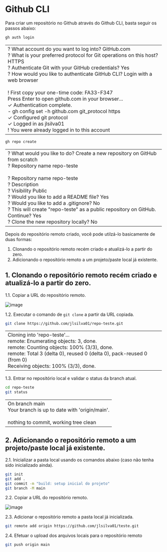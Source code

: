 # Github CLI

Para criar um repositório no Github através do Github CLI, basta seguir os passos abaixo:

```bash
gh auth login
```
<table>
  <tr>
    <td>
? What account do you want to log into? GitHub.com<br>
? What is your preferred protocol for Git operations on this host? HTTPS<br>
? Authenticate Git with your GitHub credentials? Yes<br>
? How would you like to authenticate GitHub CLI? Login with a web browser<br>
<br>
! First copy your one-time code: FA33-F347<br>
Press Enter to open github.com in your browser...<br>
✓ Authentication complete.<br>
- gh config set -h github.com git_protocol https<br>
✓ Configured git protocol<br>
✓ Logged in as jlsilva01<br>
! You were already logged in to this account<br>
    </td>
  </tr>
</table>

```bash
gh repo create
```
<table>
  <tr>
    <td>
? What would you like to do? Create a new repository on GitHub from scratch<br>
? Repository name repo-teste<br>
<br>
? Repository name repo-teste<br>
? Description<br>
? Visibility Public<br>
? Would you like to add a README file? Yes<br>
? Would you like to add a .gitignore? No<br>
? This will create "repo-teste" as a public repository on GitHub. Continue? Yes<br>
? Clone the new repository locally? No<br>
    </td>
  </tr>
</table>

Depois do repositório remoto criado, você pode utilzá-lo basicamente de duas formas:

1. Clonando o repositório remoto recém criado e atualizá-lo a partir do zero.
2. Adicionando o repositório remoto a um projeto/paste local já existente.

## 1. Clonando o repositório remoto recém criado e atualizá-lo a partir do zero.

1.1. Copiar a URL do repositório remoto.

![image](https://github.com/user-attachments/assets/043f27a2-2fc3-4597-88b2-69f71e3a2e6a)

1.2. Executar o comando de `git clone` a partir da URL copiada.

```bash
git clone https://github.com/jlsilva01/repo-teste.git
```
<table>
  <tr>
    <td>
Cloning into 'repo-teste'...<br>
remote: Enumerating objects: 3, done.<br>
remote: Counting objects: 100% (3/3), done.<br>
remote: Total 3 (delta 0), reused 0 (delta 0), pack-reused 0 (from 0)<br>
Receiving objects: 100% (3/3), done.<br>
    </td>
  </tr>
</table>

1.3. Entrar no repositório local e validar o status da branch atual.

```bash
cd repo-teste
git status
```
<table>
  <tr>
    <td>
On branch main<br>
Your branch is up to date with 'origin/main'.<br>
<br>
nothing to commit, working tree clean<br>
    </td>
  </tr>
</table>

## 2. Adicionando o repositório remoto a um projeto/paste local já existente.

2.1. Inicializar a pasta local usando os comandos abaixo (caso não tenha sido inicializado ainda).

```bash
git init
git add .
git commit -m "build: setup inicial do projeto"
git branch -M main
```
2.2. Copiar a URL do repositório remoto.

![image](https://github.com/user-attachments/assets/043f27a2-2fc3-4597-88b2-69f71e3a2e6a)

2.3. Adicionar o repositório remoto a pasta local já inicializada.

```bash
git remote add origin https://github.com/jlsilva01/teste.git
```

2.4. Efetuar o upload dos arquivos locais para o repositório remoto

```bash
git push origin main
```
